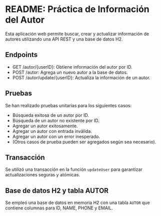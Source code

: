 # README: Práctica de Información del Autor

Esta aplicación web permite buscar, crear y actualizar información de autores utilizando una API REST y una base de datos H2.

## Endpoints

- GET /autor/{userID}: Obtiene información del autor por ID.
- POST /autor: Agrega un nuevo autor a la base de datos.
- POST /autor/update/{userID}: Actualiza la información de un autor.

## Pruebas

Se han realizado pruebas unitarias para los siguientes casos:

- Búsqueda exitosa de un autor por ID.
- Búsqueda de un autor no existente por ID.
- Agregar un autor exitosamente.
- Agregar un autor con entrada inválida.
- Agregar un autor con un error inesperado.
- (Otros casos de prueba pueden ser agregados según sea necesario).


## Transacción

Se utilizó una transacción en la función `updateUser` para garantizar actualizaciones seguras y atómicas.

## Base de datos H2 y tabla AUTOR

Se empleó una base de datos en memoria H2 con una tabla `AUTOR` que contiene columnas para ID, NAME, PHONE y EMAIL.
